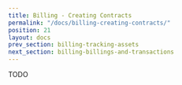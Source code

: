 ```yaml
---
title: Billing - Creating Contracts
permalink: "/docs/billing-creating-contracts/"
position: 21
layout: docs
prev_section: billing-tracking-assets
next_section: billing-billings-and-transactions
---
```


TODO
